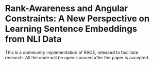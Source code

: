 # Rank-Awareness and Angular Constraints: A New Perspective on Learning Sentence Embeddings from NLI Data
This is a community implementation of RAOE, released to facilitate research. All the code will be open-sourced after the paper is accepted.
